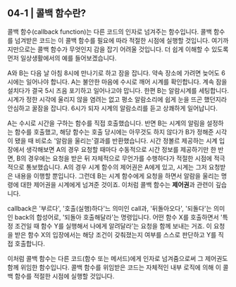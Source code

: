 04-1 | 콜백 함수란?
---

콜백 함수(callback function)는 다른 코드의 인자로 넘겨주는 함수입니다. 콜백 함수를 넘겨받은 코드는 이 콜백 함수를 필요에 따라 적절한 시점에 실행할 것입니다.
여기까지만으로는 콜백 함수가 무엇인지 감을 잡기 어려울 것입니다. 더 쉽게 이해할 수 있도록 먼저 일상생활에서의 예를 들어보겠습니다.

A와 B는 다음 날 아침 8시에 만나기로 하고 잠을 잡니다. 약속 장소에 가려면 늦어도 6시에는 일어나야 합니다. A는 불안한 마음에 수시로 깨어 시계를 확인합니다. 
계속 잠을 설치다가 결국 5시 즈음 포기하고 일어나고야 맙니다. 한편 B는 알람시계를 세팅합니다. 시계가 정한 시각에 울리지 않을 염려는 없고 평소 알람소리에 쉽게 눈을 뜨곤 했던지라 안심하고 꿀잠을 잡니다. 6시가 되자 시계의 알람소리를 듣고 상쾌하게 일어납니다.

A는 수시로 시간을 구하는 함수를 직접 호출했습니다. 반면 B는 시계의 알림을 설정하는 함수를 호출했고, 해당 함수는 호출 당시에는 아무것도 하지 않다가 B가 정해준 시각이 됐을 때 비로소 '알람을 울리는'결과를 반환했습니다. 시간 정볼르 제공하는 시계 입장에서 생각해보면 A의 경우 요청할 때마다 수동적으로 시간 정보를 제공하기만 한 반면, B의 경우에는 요청을 받은 뒤 자체적으로 무언가를 수행하다가 적절한 시점에 적극적으로 통보했습니다.
A의 경우 시계 함수의 제어권은 A에게 있고, 시계는 그저 요청받은 내용을 이행할 뿐입니다. 그런데 B는 시계 함수에게 요청을 하면서 알람을 울리는 명령에 대한 제어권을 시계에게 넘겨준 것이죠. 이처럼 콜백 함수는 **제어권**과 관련이 깊습니다.

callback은 '부르다', '호출(실행)하다'느 의미인 call과, '뒤돌아오다', '되돌다'는 의미인 back의 합성어로, '되돌아 호출해달라'는 명령입니다.
어떤 함수 X를 호출하면서 '특정 조건일 때 함수 Y를 실행해서 나에게 알려달라'는 요청을 함께 보내는 거죠. 이 요청을 받은 함수 X의 입장에서는 해당 조건이 갖춰졌는지 여부를 스스로 판단하고 Y를 직접 호출합니다.

이처럼 콜백 함수는 다른 코드(함수 또는 메서드)에게 인자로 넘겨줌으로써 그 제어권도 함께 위임한 함수입니다. 콜백 함수를 위임받은 코드는 자체적인 내부 로직에 의해 이 콜백 함수를 적절한 시점에 실행할 것입니다.
